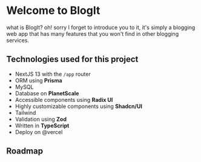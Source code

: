 # Welcome to BlogIt

what is BlogIt? oh! sorry I forget to introduce you to it, it's simply a blogging web app that has many features that you won't find in other blogging services.

## Technologies used for this project

- NextJS 13 with the `/app` router
- ORM using **Prisma**
- MySQL
- Database on **PlanetScale**
- Accessible components using **Radix UI**
- Highly customizable components using **Shadcn/UI**
- Tailwind
- Validation using **Zod**
- Written in **TypeScript**
- Deploy on @vercel

## Roadmap
